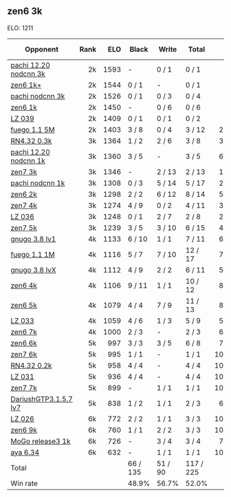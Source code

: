 ## zen6 3k ##

ELO: 1211

Opponent | Rank | ELO | Black | Write | Total | Win rate
---------|-----:|----:|-------|-------|-------|-------:
[pachi 12.20 nodcnn 3k](pachi%2012.20%20nodcnn%203k.md) | 2k | 1593 | - | 0 / 1 | 0 / 1 | 0.0%
[zen6 1k+](zen6%201k+.md) | 2k | 1544 | 0 / 1 | - | 0 / 1 | 0.0%
[pachi nodcnn 3k](pachi%20nodcnn%203k.md) | 2k | 1526 | 0 / 1 | 0 / 3 | 0 / 4 | 0.0%
[zen6 1k](zen6%201k.md) | 2k | 1450 | - | 0 / 6 | 0 / 6 | 0.0%
[LZ 039](LZ%20039.md) | 2k | 1409 | 0 / 1 | 0 / 1 | 0 / 2 | 0.0%
[fuego 1.1 5M](fuego%201.1%205M.md) | 2k | 1403 | 3 / 8 | 0 / 4 | 3 / 12 | 25.0%
[RN4.32 0.3k](RN4.32%200.3k.md) | 3k | 1364 | 1 / 2 | 2 / 6 | 3 / 8 | 37.5%
[pachi 12.20 nodcnn 1k](pachi%2012.20%20nodcnn%201k.md) | 3k | 1360 | 3 / 5 | - | 3 / 5 | 60.0%
[zen7 3k](zen7%203k.md) | 3k | 1346 | - | 2 / 13 | 2 / 13 | 15.4%
[pachi nodcnn 1k](pachi%20nodcnn%201k.md) | 3k | 1308 | 0 / 3 | 5 / 14 | 5 / 17 | 29.4%
[zen6 2k](zen6%202k.md) | 3k | 1298 | 2 / 2 | 6 / 12 | 8 / 14 | 57.1%
[zen7 4k](zen7%204k.md) | 3k | 1274 | 4 / 9 | 0 / 2 | 4 / 11 | 36.4%
[LZ 036](LZ%20036.md) | 3k | 1248 | 0 / 1 | 2 / 7 | 2 / 8 | 25.0%
[zen7 5k](zen7%205k.md) | 3k | 1239 | 3 / 5 | 3 / 10 | 6 / 15 | 40.0%
[gnugo 3.8 lv1](gnugo%203.8%20lv1.md) | 4k | 1133 | 6 / 10 | 1 / 1 | 7 / 11 | 63.6%
[fuego 1.1 1M](fuego%201.1%201M.md) | 4k | 1116 | 5 / 7 | 7 / 10 | 12 / 17 | 70.6%
[gnugo 3.8 lvX](gnugo%203.8%20lvX.md) | 4k | 1112 | 4 / 9 | 2 / 2 | 6 / 11 | 54.5%
[zen6 4k](zen6%204k.md) | 4k | 1106 | 9 / 11 | 1 / 1 | 10 / 12 | 83.3%
[zen6 5k](zen6%205k.md) | 4k | 1079 | 4 / 4 | 7 / 9 | 11 / 13 | 84.6%
[LZ 033](LZ%20033.md) | 4k | 1059 | 4 / 6 | 1 / 3 | 5 / 9 | 55.6%
[zen6 7k](zen6%207k.md) | 4k | 1000 | 2 / 3 | - | 2 / 3 | 66.7%
[zen6 6k](zen6%206k.md) | 5k | 997 | 3 / 3 | 3 / 5 | 6 / 8 | 75.0%
[zen7 6k](zen7%206k.md) | 5k | 995 | 1 / 1 | - | 1 / 1 | 100.0%
[RN4.32 0.2k](RN4.32%200.2k.md) | 5k | 958 | 4 / 4 | - | 4 / 4 | 100.0%
[LZ 031](LZ%20031.md) | 5k | 936 | 4 / 4 | - | 4 / 4 | 100.0%
[zen7 7k](zen7%207k.md) | 5k | 899 | - | 1 / 1 | 1 / 1 | 100.0%
[DariushGTP3.1.5.7 lv7](DariushGTP3.1.5.7%20lv7.md) | 5k | 838 | 1 / 2 | 1 / 1 | 2 / 3 | 66.7%
[LZ 026](LZ%20026.md) | 6k | 772 | 2 / 2 | 1 / 1 | 3 / 3 | 100.0%
[zen6 9k](zen6%209k.md) | 6k | 760 | 1 / 1 | 2 / 2 | 3 / 3 | 100.0%
[MoGo release3 1k](MoGo%20release3%201k.md) | 6k | 726 | - | 3 / 4 | 3 / 4 | 75.0%
[aya 6.34](aya%206.34.md) | 6k | 632 | - | 1 / 1 | 1 / 1 | 100.0%
Total | | | 66 / 135 | 51 / 90 | 117 / 225 | 
Win rate| | | 48.9% | 56.7% | 52.0% | 
